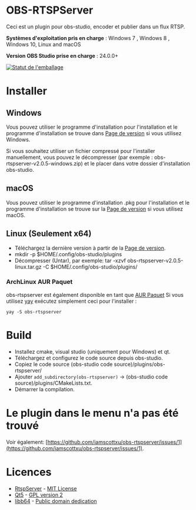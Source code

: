 # OBS-RTSPServer

Ceci est un plugin pour obs-studio, encoder et publier dans un flux RTSP.

**Systèmes d'exploitation pris en charge** : Windows 7 , Windows 8 , Windows 10, Linux and macOS

**Version OBS Studio prise en charge** : 24.0.0+

[![Statut de l'emballage](https://repology.org/badge/vertical-allrepos/obs-rtspserver.svg)](https://repology.org/project/obs-rtspserver/versions)

# Installer
## Windows
Vous pouvez utiliser le programme d'installation pour l'installation et le programme d'installation se trouve dans [Page de version](https://github.com/iamscottxu/obs-rtspserver/releases) si vous utilisez Windows.

Si vous souhaitez utiliser un fichier compressé pour l'installer manuellement, vous pouvez le décompresser (par exemple : obs-rtspserver-v2.0.5-windows.zip) et le placer dans votre dossier d'installation obs-studio.

## macOS
Vous pouvez utiliser le programme d'installation .pkg pour l'installation et le programme d'installation se trouve sur la [Page de version](https://github.com/iamscottxu/obs-rtspserver/releases) si vous utilisez macOS.

## Linux (Seulement x64)
* Téléchargez la dernière version à partir de la [Page de version](https://github.com/iamscottxu/obs-rtspserver/releases).
* mkdir -p $HOME/.config/obs-studio/plugins
* Décompresser (Untar), par exemple: tar -xzvf obs-rtspserver-v2.0.5-linux.tar.gz -C $HOME/.config/obs-studio/plugins/

### ArchLinux AUR Paquet
obs-rtspserver est également disponible en tant que [AUR Paquet](https://aur.archlinux.org/packages/?O=0&K=obs-rtspserver)
Si vous utilisez [yay](https://github.com/Jguer/yay) exécutez simplement ceci pour l'installer :

```shell
yay -S obs-rtspserver
```

# Build
* Installez cmake, visual studio (uniquement pour Windows) et qt.
* Téléchargez et configurez le code source depuis obs-studio.
* Copiez le code source (obs-studio code source)/plugins/obs-rtspserver/
* Ajouter `add_subdirectory(obs-rtspserver)` -> (obs-studio code source)/plugins/CMakeLists.txt.
* Démarrer la compilation.

# Le plugin dans le menu n'a pas été trouvé
Voir également: [https://github.com/iamscottxu/obs-rtspserver/issues/1](https://github.com/iamscottxu/obs-rtspserver/issues/1).

# Licences
* [RtspServer](https://github.com/PHZ76/RtspServer/) - [MIT License](https://github.com/PHZ76/RtspServer/blob/master/LICENSE)
* [Qt5](https://www.qt.io/) - [GPL version 2](https://doc.qt.io/qt-5/licensing.html)
* [libb64](https://sourceforge.net/projects/libb64/) - [Public domain dedication](https://sourceforge.net/p/libb64/git/ci/master/tree/LICENSE)
